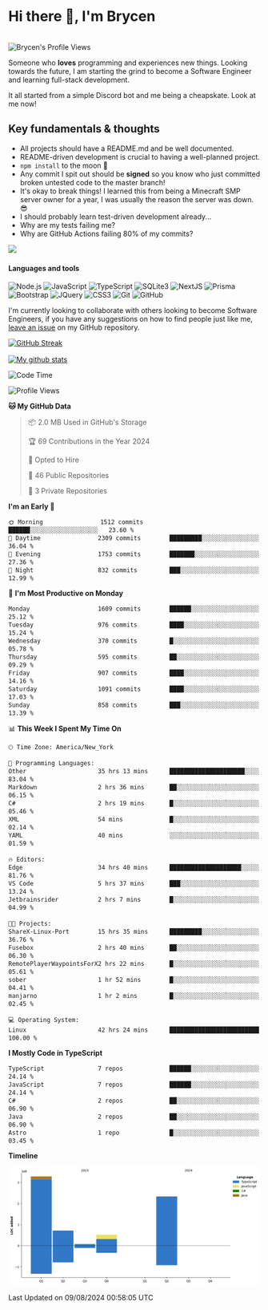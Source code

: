 # Hi there 👋, I'm Brycen

<br>
<img src="https://komarev.com/ghpvc/?username=BrycensRanch" alt="Brycen's Profile Views" />

Someone who **loves** programming and experiences new things. Looking towards the future, I am starting the grind to become a Software Engineer and learning full-stack development.

It all started from a simple Discord bot and me being a cheapskate. Look at me now!

## Key fundamentals & thoughts

- All projects should have a README.md and be well documented.
- README-driven development is crucial to having a well-planned project.
- `npm install` to the moon 🚀
- Any commit I spit out should be **signed** so you know who just committed broken untested code to the master branch!
- It's okay to break things! I learned this from being a Minecraft SMP server owner for a year, I was usually the reason the server was down. 😎
- I should probably learn test-driven development already...
- Why are my tests failing me?
- Why are GitHub Actions failing 80% of my commits? 

<img src="https://res.cloudinary.com/practicaldev/image/fetch/s--OoBLh7-Q--/c_limit%2Cf_auto%2Cfl_progressive%2Cq_auto%2Cw_880/https://cdn-images-1.medium.com/max/1614/1%2A8BlqJ8lNVZzuRjAg1mZ50w.png" height="400"/>

<h4>Languages and tools</h4>
<p>
  <img src="https://img.shields.io/badge/node.js%20-%2343853D.svg?&style=for-the-badge&logo=node.js&logoColor=white" alt="Node.js" />
  <img src="https://img.shields.io/badge/javascript%20-%23323330.svg?&style=for-the-badge&logo=javascript&logoColor=%23F7DF1E" alt="JavaScript" />
  <img src="https://img.shields.io/badge/typescript%20-%23323330.svg?&style=for-the-badge&logo=typescript&logoColor=#3467eb" alt="TypeScript" />
  <img src="https://img.shields.io/badge/sqlite3%20-%23323330.svg?&style=for-the-badge&logo=sqlite&logoColor=#3467eb" alt="SQLite3" />
  <img src="https://img.shields.io/badge/Next.JS%20-%23323330.svg?&style=for-the-badge&logo=next.js&logoColor=#3467eb" alt="NextJS" />
  <img src="https://img.shields.io/badge/Prisma%20-%23323330.svg?&style=for-the-badge&logo=prisma&logoColor=#3467eb" alt="Prisma" />
  <img src="https://img.shields.io/badge/bootstrap%20-%23323330.svg?&style=for-the-badge&logo=bootstrap" alt="Bootstrap" />
  <img src="https://img.shields.io/badge/jquery%20-%23323330.svg?&style=for-the-badge&logo=jquery" alt="JQuery" />
  <img src="https://img.shields.io/badge/css3%20-%23323330.svg?&style=for-the-badge&logo=css3" alt="CSS3" />
  <img src="https://img.shields.io/badge/git%20-%23323330.svg?&style=for-the-badge&logo=git" alt="Git" />
  <img src="https://img.shields.io/badge/github%20-%23323330.svg?&style=for-the-badge&logo=github" alt="GitHub" />
</p>

 I'm currently looking to collaborate with others looking to become Software Engineers, if you have any suggestions on how to find people just like me, [leave an issue](https://github.com/BrycensRanch/BrycensRanch/issues/new) on my GitHub repository.
 
 <p><a href="https://git.io/streak-stats"><img src="https://streak-stats.demolab.com?user=BrycensRanch&amp;theme=dark&amp;hide_border=true&amp;fire=EB5454&amp;ring=0CEB19" alt="GitHub Streak"></a></p>

<a href="https://github.com/anuraghazra/github-readme-stats">
  <img align="center" src="https://github-readme-stats.anuraghazra1.vercel.app/api?username=BrycensRanch&show_icons=true&line_height=27&include_all_commits=true" alt="My github stats" />
</a>

<!--START_SECTION:waka-->
![Code Time](http://img.shields.io/badge/Code%20Time-797%20hrs%203%20mins-blue)

![Profile Views](http://img.shields.io/badge/Profile%20Views-5-blue)

**🐱 My GitHub Data** 

> 📦 2.0 MB Used in GitHub's Storage 
 > 
> 🏆 69 Contributions in the Year 2024
 > 
> 💼 Opted to Hire
 > 
> 📜 46 Public Repositories 
 > 
> 🔑 3 Private Repositories 
 > 
**I'm an Early 🐤** 

```text
🌞 Morning                1512 commits        ██████░░░░░░░░░░░░░░░░░░░   23.60 % 
🌆 Daytime                2309 commits        █████████░░░░░░░░░░░░░░░░   36.04 % 
🌃 Evening                1753 commits        ███████░░░░░░░░░░░░░░░░░░   27.36 % 
🌙 Night                  832 commits         ███░░░░░░░░░░░░░░░░░░░░░░   12.99 % 
```
📅 **I'm Most Productive on Monday** 

```text
Monday                   1609 commits        ██████░░░░░░░░░░░░░░░░░░░   25.12 % 
Tuesday                  976 commits         ████░░░░░░░░░░░░░░░░░░░░░   15.24 % 
Wednesday                370 commits         █░░░░░░░░░░░░░░░░░░░░░░░░   05.78 % 
Thursday                 595 commits         ██░░░░░░░░░░░░░░░░░░░░░░░   09.29 % 
Friday                   907 commits         ████░░░░░░░░░░░░░░░░░░░░░   14.16 % 
Saturday                 1091 commits        ████░░░░░░░░░░░░░░░░░░░░░   17.03 % 
Sunday                   858 commits         ███░░░░░░░░░░░░░░░░░░░░░░   13.39 % 
```


📊 **This Week I Spent My Time On** 

```text
🕑︎ Time Zone: America/New_York

💬 Programming Languages: 
Other                    35 hrs 13 mins      █████████████████████░░░░   83.04 % 
Markdown                 2 hrs 36 mins       ██░░░░░░░░░░░░░░░░░░░░░░░   06.15 % 
C#                       2 hrs 19 mins       █░░░░░░░░░░░░░░░░░░░░░░░░   05.46 % 
XML                      54 mins             █░░░░░░░░░░░░░░░░░░░░░░░░   02.14 % 
YAML                     40 mins             ░░░░░░░░░░░░░░░░░░░░░░░░░   01.59 % 

🔥 Editors: 
Edge                     34 hrs 40 mins      ████████████████████░░░░░   81.76 % 
VS Code                  5 hrs 37 mins       ███░░░░░░░░░░░░░░░░░░░░░░   13.24 % 
Jetbrainsrider           2 hrs 7 mins        █░░░░░░░░░░░░░░░░░░░░░░░░   04.99 % 

🐱‍💻 Projects: 
ShareX-Linux-Port        15 hrs 35 mins      █████████░░░░░░░░░░░░░░░░   36.76 % 
Fusebox                  2 hrs 40 mins       ██░░░░░░░░░░░░░░░░░░░░░░░   06.30 % 
RemotePlayerWaypointsForX2 hrs 22 mins       █░░░░░░░░░░░░░░░░░░░░░░░░   05.61 % 
sober                    1 hr 52 mins        █░░░░░░░░░░░░░░░░░░░░░░░░   04.41 % 
manjarno                 1 hr 2 mins         █░░░░░░░░░░░░░░░░░░░░░░░░   02.45 % 

💻 Operating System: 
Linux                    42 hrs 24 mins      █████████████████████████   100.00 % 
```

**I Mostly Code in TypeScript** 

```text
TypeScript               7 repos             ██████░░░░░░░░░░░░░░░░░░░   24.14 % 
JavaScript               7 repos             ██████░░░░░░░░░░░░░░░░░░░   24.14 % 
C#                       2 repos             ██░░░░░░░░░░░░░░░░░░░░░░░   06.90 % 
Java                     2 repos             ██░░░░░░░░░░░░░░░░░░░░░░░   06.90 % 
Astro                    1 repo              █░░░░░░░░░░░░░░░░░░░░░░░░   03.45 % 
```



**Timeline**

![Lines of Code chart](https://raw.githubusercontent.com/BrycensRanch/BrycensRanch/main/assets/bar_graph.png)


 Last Updated on 09/08/2024 00:58:05 UTC
<!--END_SECTION:waka-->

<!--
**BrycensRanch/BrycensRanch** is a ✨ _special_ ✨ repository because its `README.md` (this file) appears on your GitHub profile.

Here are some ideas to get you started:

- 🔭 I’m currently working on ...
- 🌱 I’m currently learning ...
- 👯 I’m looking to collaborate on ...
- 🤔 I’m looking for help with ...
- 💬 Ask me about ...
- 📫 How to reach me: ...
- 😄 Pronouns: ...
- ⚡ Fun fact: ...
-->
